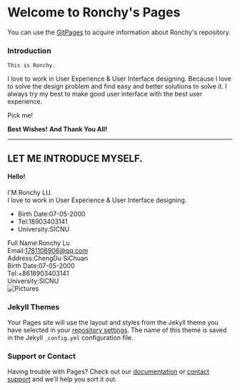 # Welcome to Ronchy's Pages

You can use the [GitPages](https://github.com/Ronchy2000) to acquire information about Ronchy's repository.

### Introduction

`This is Ronchy.`

   I love to work in User Experience & User Interface designing. Because I love to solve the design problem and find easy and better solutions to solve it. I always try my best to make good user interface with the best user experience.

Pick me!
    

**Best Wishes!**
**And Thank You All!**

<hr>

<div class="intro">
    <h2 class="subtitle">LET ME INTRODUCE MYSELF.</h2>
    <h4 class="hello">Hello!</h4>
    <span>I'M Ronchy LU.</span>
</div>
<div class="summary">
    I love to work in User Experience & User Interface designing.</div>  
<ul class="list2">
    <li>Birth Date:07-05-2000</li>
    <li>Tel:18903403141</li>
    <li>University:SICNU </li>
</ul>
<div class="catlog">
    <div class="name">Full Name:Ronchy Lu</div>
    <div class="email">Email:<a href="">1781106906@qq.com</a></div>
    <div class="address">Address:ChengDu SiChuan</div>
</div>
<div class="catlog2">
    <div class="birth"> Birth Date:07-05-2000</div>
    <div class="tel"> Tel:+8618903403141</div>
    <div class="university"> University:SICNU</div>
</div>
    <img src="../exercise/img/01/myimg.png" alt="Pictures">


           
### Jekyll Themes

Your Pages site will use the layout and styles from the Jekyll theme you have selected in your [repository settings](https://github.com/Ronchy2000/MyWeb/settings/pages). The name of this theme is saved in the Jekyll `_config.yml` configuration file.

### Support or Contact

Having trouble with Pages? Check out our [documentation](https://docs.github.com/categories/github-pages-basics/) or [contact support](https://support.github.com/contact) and we’ll help you sort it out.
